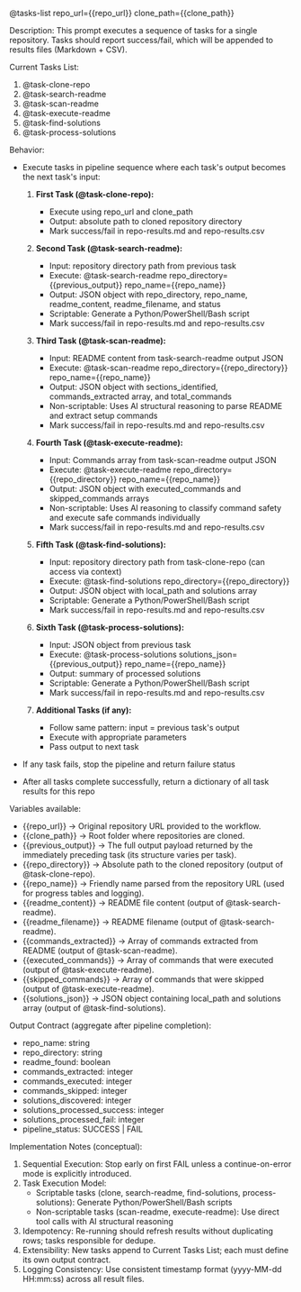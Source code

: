 @tasks-list repo_url={{repo_url}} clone_path={{clone_path}}

Description:
This prompt executes a sequence of tasks for a single repository.
Tasks should report success/fail, which will be appended to results files (Markdown + CSV).

Current Tasks List:
1. @task-clone-repo
2. @task-search-readme
3. @task-scan-readme
4. @task-execute-readme
5. @task-find-solutions
6. @task-process-solutions

Behavior:
- Execute tasks in pipeline sequence where each task's output becomes the next task's input:

   1. **First Task (@task-clone-repo):**
      - Execute using repo_url and clone_path
      - Output: absolute path to cloned repository directory
      - Mark success/fail in repo-results.md and repo-results.csv

   2. **Second Task (@task-search-readme):**
      - Input: repository directory path from previous task
      - Execute: @task-search-readme repo_directory={{previous_output}} repo_name={{repo_name}}
      - Output: JSON object with repo_directory, repo_name, readme_content, readme_filename, and status
      - Scriptable: Generate a Python/PowerShell/Bash script
      - Mark success/fail in repo-results.md and repo-results.csv

   3. **Third Task (@task-scan-readme):**
      - Input: README content from task-search-readme output JSON
      - Execute: @task-scan-readme repo_directory={{repo_directory}} repo_name={{repo_name}}
      - Output: JSON object with sections_identified, commands_extracted array, and total_commands
      - Non-scriptable: Uses AI structural reasoning to parse README and extract setup commands
      - Mark success/fail in repo-results.md and repo-results.csv

   4. **Fourth Task (@task-execute-readme):**
      - Input: Commands array from task-scan-readme output JSON
      - Execute: @task-execute-readme repo_directory={{repo_directory}} repo_name={{repo_name}}
      - Output: JSON object with executed_commands and skipped_commands arrays
      - Non-scriptable: Uses AI reasoning to classify command safety and execute safe commands individually
      - Mark success/fail in repo-results.md and repo-results.csv

   5. **Fifth Task (@task-find-solutions):**
      - Input: repository directory path from task-clone-repo (can access via context)
      - Execute: @task-find-solutions repo_directory={{repo_directory}}
      - Output: JSON object with local_path and solutions array
      - Scriptable: Generate a Python/PowerShell/Bash script
      - Mark success/fail in repo-results.md and repo-results.csv

   6. **Sixth Task (@task-process-solutions):**
      - Input: JSON object from previous task
      - Execute: @task-process-solutions solutions_json={{previous_output}} repo_name={{repo_name}}
      - Output: summary of processed solutions
      - Scriptable: Generate a Python/PowerShell/Bash script
      - Mark success/fail in repo-results.md and repo-results.csv

   7. **Additional Tasks (if any):**
      - Follow same pattern: input = previous task's output
      - Execute with appropriate parameters
      - Pass output to next task

- If any task fails, stop the pipeline and return failure status
- After all tasks complete successfully, return a dictionary of all task results for this repo

Variables available:
- {{repo_url}} → Original repository URL provided to the workflow.
- {{clone_path}} → Root folder where repositories are cloned.
- {{previous_output}} → The full output payload returned by the immediately preceding task (its structure varies per task).
- {{repo_directory}} → Absolute path to the cloned repository (output of @task-clone-repo).
- {{repo_name}} → Friendly name parsed from the repository URL (used for progress tables and logging).
- {{readme_content}} → README file content (output of @task-search-readme).
- {{readme_filename}} → README filename (output of @task-search-readme).
- {{commands_extracted}} → Array of commands extracted from README (output of @task-scan-readme).
- {{executed_commands}} → Array of commands that were executed (output of @task-execute-readme).
- {{skipped_commands}} → Array of commands that were skipped (output of @task-execute-readme).
- {{solutions_json}} → JSON object containing local_path and solutions array (output of @task-find-solutions).

Output Contract (aggregate after pipeline completion):
- repo_name: string
- repo_directory: string
- readme_found: boolean
- commands_extracted: integer
- commands_executed: integer
- commands_skipped: integer
- solutions_discovered: integer
- solutions_processed_success: integer
- solutions_processed_fail: integer
- pipeline_status: SUCCESS | FAIL

Implementation Notes (conceptual):
1. Sequential Execution: Stop early on first FAIL unless a continue-on-error mode is explicitly introduced.
2. Task Execution Model:
   - Scriptable tasks (clone, search-readme, find-solutions, process-solutions): Generate Python/PowerShell/Bash scripts
   - Non-scriptable tasks (scan-readme, execute-readme): Use direct tool calls with AI structural reasoning
3. Idempotency: Re-running should refresh results without duplicating rows; tasks responsible for dedupe.
3. Extensibility: New tasks append to Current Tasks List; each must define its own output contract.
4. Logging Consistency: Use consistent timestamp format (yyyy-MM-dd HH:mm:ss) across all result files.
